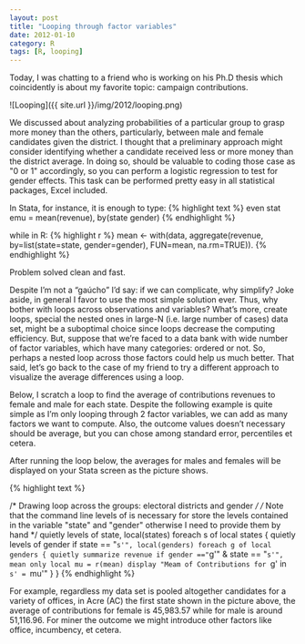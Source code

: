 ```yaml
---
layout: post
title: "Looping through factor variables" 
date: 2012-01-10
category: R
tags: [R, looping]
---
```


Today, I was chatting to a friend who is working on his Ph.D thesis which coincidently is about my favorite topic: campaign contributions. 

<!--more-->

![Looping]({{ site.url }}/img/2012/looping.png)

We discussed about analyzing probabilities of a particular group to grasp more money than the others, particularly, between male and female candidates given the district. 
I thought that a preliminary approach might consider identifying  whether a candidate received less or more money than the district average. In doing so, should be valuable to coding those case as "0 or 1" accordingly, so you can perform a logistic regression to  test for gender effects. 
This task can be performed pretty easy in all statistical packages, Excel included. 

In Stata, for instance, it is enough to type: 
{% highlight text %}
even stat emu = mean(revenue), by(state gender) 
{% endhighlight %}

while in R:
{% highlight r %}
mean <- with(data, aggregate(revenue, by=list(state=state, gender=gender), FUN=mean, na.rm=TRUE)). 
{% endhighlight %}

Problem solved clean and fast.

Despite I’m not a “gaúcho” I’d say: if we can complicate, why simplify? Joke aside, in general I favor to use the most simple solution ever. Thus, why bother with loops across observations and variables? What’s more, create loops, special the nested ones in large-N (i.e. large number of cases) data set, might be a suboptimal choice since loops decrease the computing efficiency. But, suppose that we’re faced to a data bank with wide number of factor variables, which have many categories: ordered or not. So, perhaps a nested loop across those factors could help us much better. That said, let’s go back to the case of my friend to try a different approach to visualize the average differences using a loop.

Below, I scratch a loop to find the average of contributions revenues to female and male for each state. Despite the following example is quite simple as I’m only looping through 2 factor variables, we can add as many factors we want to compute. Also, the outcome values doesn’t necessary should be average, but you can chose among standard error, percentiles et cetera.

After running the loop below, the averages for males and females will be displayed on your Stata screen as the picture shows.

{% highlight text %}

/* Drawing loop across the groups: electoral districts and gender */
/* Note that the command line levels of is necessary for store the levels contained
in the variable "state" and "gender" otherwise I need to provide them by hand */
quietly levels of state, local(states)
foreach s of local states {
quietly levels of gender if state == "`s'", local(genders)
foreach g of local genders {
quietly summarize revenue if gender =="`g'" & state == "`s'", mean only
local mu = r(mean)
display "Meam of Contributions for `g' in `s' = `mu'"
}
}
{% endhighlight %}

For example, regardless my data set is pooled altogether candidates for a variety of offices, in Acre (AC) the first state shown in the picture above, the average of contributions for female is 45,983.57 while for male is around 51,116.96. For miner the outcome we might introduce other factors like office, incumbency, et cetera.


